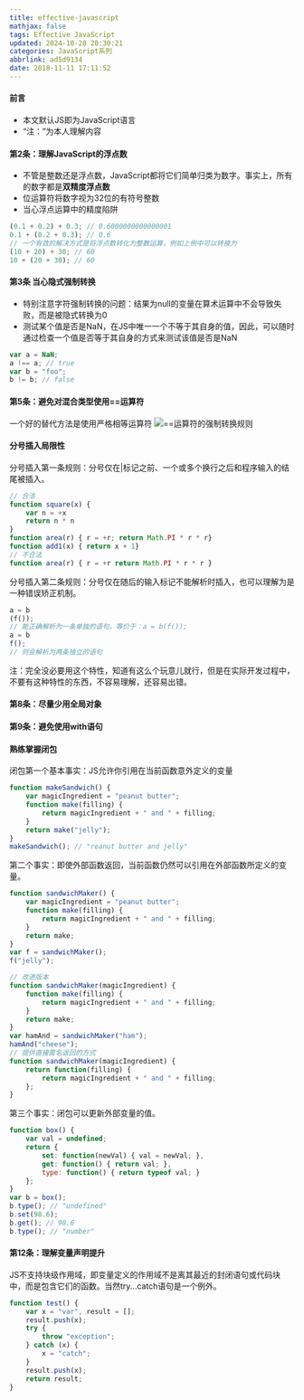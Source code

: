 ```yaml
---
title: effective-javascript
mathjax: false
tags: Effective JavaScript
updated: 2024-10-28 20:30:21categories: JavaScript系列
abbrlink: ad5d9134
date: 2018-11-11 17:11:52
---
```


#### 前言
- 本文默认JS即为JavaScript语言
- “注：”为本人理解内容

#### 第2条：理解JavaScript的浮点数
- 不管是整数还是浮点数，JavaScript都将它们简单归类为数字。事实上，所有的数字都是**双精度浮点数**
- 位运算符将数字视为32位的有符号整数
- 当心浮点运算中的精度陷阱

```javascript
(0.1 + 0.2) + 0.3; // 0.6000000000000001
0.1 + (0.2 + 0.3); // 0.6
// 一个有效的解决方式是将浮点数转化为整数运算，例如上例中可以转换为
(10 + 20) + 30; // 60
10 + (20 + 30); // 60
```
#### 第3条 当心隐式强制转换
- 特别注意字符强制转换的问题：结果为null的变量在算术运算中不会导致失败，而是被隐式转换为0
- 测试某个值是否是NaN，在JS中唯一一个不等于其自身的值，因此，可以随时通过检查一个值是否等于其自身的方式来测试该值是否是NaN

```javascript
var a = NaN;
a !== a; // true
var b = "foo";
b != b; // false
```
#### 第5条：避免对混合类型使用==运算符
一个好的替代方法是使用严格相等运算符
![==运算符的强制转换规则](ad5d9134/table1.1.jpg)
<!--more-->
#### 分号插入局限性
分号插入第一条规则：分号仅在|标记之前、一个或多个换行之后和程序输入的结尾被插入。
```javascript
// 合法
function square(x) {
    var n = +x
    return n * n
}
function area(r) { r = +r; return Math.PI * r * r}
function add1(x) { return x + 1}
// 不合法
function area(r) { r = +r return Math.PI * r * r }
```
分号插入第二条规则：分号仅在随后的输入标记不能解析时插入，也可以理解为是一种错误矫正机制。
```javascript
a = b
(f());
// 能正确解析为一条单独的语句，等价于：a = b(f());
a = b
f();
// 则会解析为两条独立的语句
```
注：完全没必要用这个特性，知道有这么个玩意儿就行，但是在实际开发过程中，不要有这种特性的东西，不容易理解，还容易出错。

#### 第8条：尽量少用全局对象
#### 第9条：避免使用with语句
#### 熟练掌握闭包
闭包第一个基本事实：JS允许你引用在当前函数意外定义的变量
```javascript
function makeSandwich() {
    var magicIngredient = "peanut butter";
    function make(filling) {
        return magicIngredient + " and " + filling;
    }
    return make("jelly");
}
makeSandwich(); // "reanut butter and jelly"
```
第二个事实：即使外部函数返回，当前函数仍然可以引用在外部函数所定义的变量。
```javascript
function sandwichMaker() {
    var magicIngredient = "peanut butter";
    function make(filling) {
        return magicIngredient + " and " + filling;
    }
    return make;
}
var f = sandwichMaker();
f("jelly");

// 改进版本
function sandwichMaker(magicIngredient) {
    function make(filling) {
        return magicIngredient + " and " + filling;
    }
    return make;
}
var hamAnd = sandwichMaker("ham");
hamAnd("cheese");
// 提供直接匿名返回的方式
function sandwichMaker(magicIngredient) {
    return function(filling) {
        return magicIngredient + " and " + filling;
    };
}
```

第三个事实：闭包可以更新外部变量的值。
```javascript
function box() {
    var val = undefined;
    return {
        set: function(newVal) { val = newVal; },
        get: function() { return val; },
        type: function() { return typeof val; }
    };
}
var b = box();
b.type(); // "undefined"
b.set(98.6);
b.get(); // 98.6
b.type(); // "number"
```

#### 第12条：理解变量声明提升
JS不支持块级作用域，即变量定义的作用域不是离其最近的封闭语句或代码块中，而是包含它们的函数。当然try...catch语句是一个例外。
```javascript
function test() {
    var x = "var", result = [];
    result.push(x);
    try {
        throw "exception";
    } catch (x) {
        x = "catch";
    }
    result.push(x);
    return result;
}
```

